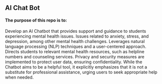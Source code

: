 ## AI Chat Bot
#### The purpose of this repo is to:
Develop an AI Chatbot that provides support and guidance to students experiencing mental health issues.
Issues related to anxiety, stress, and depression, among other mental health challenges.
Leverages natural language processing (NLP) techniques and a user-centered approach. 
Directs students to relevant mental health resources, such as helpline numbers and counseling services. 
Privacy and security measures are implemented to protect user data, ensuring confidentiality. 
While the Chatbot aims to be a helpful tool, it explicitly emphasizes that it is not a substitute for professional assistance, urging users to seek appropriate help when needed.
